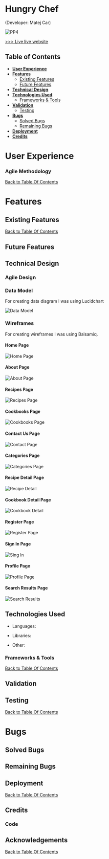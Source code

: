 # Hungry Chef

(Developer: Matej Car)


![PP4](/)


[ >>> Live live website ]()


## Table of Contents
- [**User Experience**](#user-experience)
- [**Features**](#features)
   - [Existing Features](#existing-features)
   - [Future Features](#future-features)
- [**Technical Design**](#technical-design)
- [**Technologies Used**](#technologies-used)
   - [Frameworks & Tools](#frameworks--tools)
- [**Validation**](#validation)
   - [Testing](#testing)
- [**Bugs**](#bugs)
   - [Solved Bugs](#solved-bugs)
   - [Remaining Bugs](#remaining-bugs)
- [**Deployment**](#deployment)
- [**Credits**](#credits)




# User Experience


### Agile Methodology




[Back to Table Of Contents](#table-of-contents)


# Features


## Existing Features






[Back to Table Of Contents](#table-of-contents)


## Future Features




## Technical Design


### Agile Design


### Data Model

For creating data diagram I was using Lucidchart

![Data Model](/docs/images/ER%20Diagram%20Hungry%20Chef.png)

### Wireframes

For creating wireframes I was using Balsamiq.

#### **Home Page**
![Home Page](/docs/images/Home%20page.png)

#### **About Page**
![About Page](/docs/images/About%20Page.png)

#### **Recipes Page**
![Recipes Page](/docs/images/Recipes%20page.png)

#### **Cookbooks Page**
![Cookbooks Page](/docs/images/Cookbook%20page.png)

#### **Contact Us Page**
![Contact Page](/docs/images/Contact%20page.png)

#### **Categories Page**
![Categories Page](/docs/images/Categories.png)

#### **Recipe Detail Page**
![Recipe Detail](/docs/images/Recipe%20details%20page.png)

#### **Cookbook Detail Page**
![Cookbook Detail](/docs/images/cookbook%20details%20page.png)

#### **Register Page**
![Register Page](/docs/images/Register%20page.png)

#### **Sign In Page**
![Sing In](/docs/images/Sign%20In%20page.png)

#### **Profile Page**
![Profile Page](/docs/images/Profile%20page.png)

#### **Search Results Page**
![Search Results](/docs/images/Search%20result%20page%20(cookbook%20and%20recipes).png)

## Technologies Used


- Languages:


- Libraries:


- Other:


### Frameworks & Tools


[Back to Table Of Contents](#table-of-contents)


## Validation


## Testing


[Back to Table Of Contents](#table-of-contents)


# Bugs


## Solved Bugs




## Remaining Bugs




## Deployment


[Back to Table Of Contents](#table-of-contents)


## Credits


### Code


## Acknowledgements




[Back to Table Of Contents](#table-of-contents)

